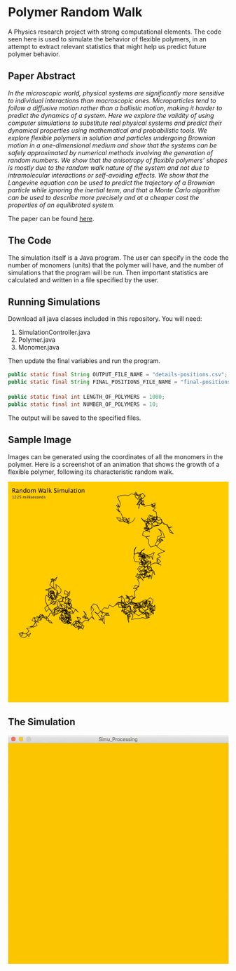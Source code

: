# Polymer Random Walk

A Physics research project with strong computational elements. The code seen here is used to simulate the behavior of flexible polymers, in an attempt to extract relevant statistics that might help us predict future polymer behavior.

## Paper Abstract

*In the microscopic world, physical systems are significantly more sensitive to individual interactions than macroscopic ones. Microparticles tend to follow a diffusive motion rather than a ballistic motion, making it harder to predict the dynamics of a system. Here we explore the validity of using computer simulations to substitute real physical systems and predict their dynamical properties using mathematical and probabilistic tools. We explore flexible polymers in solution and particles undergoing Brownian motion in a one-dimensional medium and show that the systems can be safely approximated by numerical methods involving the generation of random numbers. We show that the anisotropy of flexible polymers’ shapes is mostly due to the random walk nature of the system and not due to intramolecular interactions or self-avoiding effects. We show that the Langevine equation can be used to predict the trajectory of a Brownian particle while ignoring the inertial term, and that a Monte Carlo algorithm can be used to describe more precisely and at a cheaper cost the properties of an equilibrated system.*

The paper can be found [here](https://guillonapa.github.io/pages/pdf-views/random-walks.html).

## The Code

The simulation itself is a Java program. The user can specify in the code the number of monomers (units) that the polymer will have, and the number of simulations that the program will be run. Then important statistics are calculated and written in a file specified by the user.

## Running Simulations

Download all java classes included in this repository. You will need:

1. SimulationController.java
2. Polymer.java
3. Monomer.java

Then update the final variables and run the program.

```java
public static final String OUTPUT_FILE_NAME = "details-positions.csv";
public static final String FINAL_POSITIONS_FILE_NAME = "final-positions.csv";

public static final int LENGTH_OF_POLYMERS = 1000;
public static final int NUMBER_OF_POLYMERS = 10;
```

The output will be saved to the specified files.

## Sample Image

Images can be generated using the coordinates of all the monomers in the polymer. Here is a screenshot of an animation that shows the growth of a flexible polymer, following its characteristic random walk.

![picture](src/main/resources/random-walk-simulation.png)

## The Simulation

![simulation](src/main/resources/simulation.gif)
